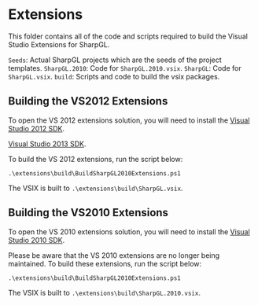 Extensions
==========

This folder contains all of the code and scripts required to build the
Visual Studio Extensions for SharpGL.

`Seeds`: Actual SharpGL projects which are the seeds of the project templates.
`SharpGL.2010`: Code for `SharpGL.2010.vsix`.
`SharpGL`: Code for `SharpGL.vsix`.
`build`: Scripts and code to build the vsix packages.

Building the VS2012 Extensions
------------------------------

To open the VS 2012 extensions solution, you will need to install the 
[Visual Studio 2012 SDK](http://www.microsoft.com/en-us/download/details.aspx?id=30668).

[Visual Studio 2013 SDK](http://www.microsoft.com/en-us/download/details.aspx?id=40758).

To build the VS 2012 extensions, run the script below:

```
.\extensions\build\BuildSharpGL2010Extensions.ps1
```

The VSIX is built to `.\extensions\build\SharpGL.vsix`.

Building the VS2010 Extensions
------------------------------

To open the VS 2010 extensions solution, you will need to install the 
[Visual Studio 2010 SDK](http://www.microsoft.com/en-us/download/details.aspx?id=2680).

Please be aware that the VS 2010 extensions are no longer being maintained.
To build these extensions, run the script below:

```
.\extensions\build\BuildSharpGL2010Extensions.ps1
```

The VSIX is built to `.\extensions\build\SharpGL.2010.vsix`.
